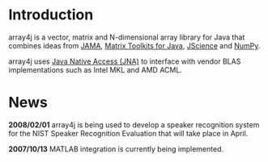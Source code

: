 # Introduction #
array4j is a vector, matrix and N-dimensional array library for Java that combines ideas from [JAMA](http://math.nist.gov/javanumerics/jama/), [Matrix Toolkits for Java](http://ressim.berlios.de/), [JScience](http://www.jscience.org/) and [NumPy](http://www.scipy.org/).

array4j uses [Java Native Access (JNA)](https://jna.dev.java.net/) to interface with vendor BLAS implementations such as Intel MKL and AMD ACML.

# News #

**2008/02/01** array4j is being used to develop a speaker recognition system for the NIST Speaker Recognition Evaluation that will take place in April.

**2007/10/13** MATLAB integration is currently being implemented.